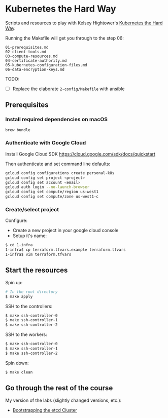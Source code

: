 # Kubernetes the Hard Way

Scripts and resources to play with Kelsey Hightower's [Kubernetes the Hard Way](https://github.com/kelseyhightower/kubernetes-the-hard-way).

Running the Makefile will get you through to the step 06:
```
01-prerequisites.md
02-client-tools.md
03-compute-resources.md
04-certificate-authority.md
05-kubernetes-configuration-files.md
06-data-encryption-keys.md
```

TODO:
- [ ] Replace the elaborate `2-config/Makefile` with ansible

## Prerequisites

### Install required dependencies on macOS

```sh
brew bundle
```

### Authenticate with Google Cloud

Install Google Cloud SDK https://cloud.google.com/sdk/docs/quickstart

Then authenticate and set command line defaults:
```sh
gcloud config configurations create personal-k8s
gcloud config set project <project>
gcloud config set account <email>
gcloud auth login --no-launch-browser
gcloud config set compute/region us-west1
gcloud config set compute/zone us-west1-c
```


### Create/select project

Configure:
- Create a new project in your google cloud console
- Setup it's name:
```sh
$ cd 1-infra
1-infra$ cp terraform.tfvars.example terraform.tfvars
1-infra$ vim terraform.tfvars
```


## Start the resources

Spin up:
```sh
# In the root directory
$ make apply
```

SSH to the controllers:
```sh
$ make ssh-controller-0
$ make ssh-controller-1
$ make ssh-controller-2
```

SSH to the workers:
```sh
$ make ssh-controller-0
$ make ssh-controller-1
$ make ssh-controller-2
```

Spin down:
```sh
$ make clean
```

## Go through the rest of the course

My version of the labs (slightly changed versions, etc.):

- [Bootstrapping the etcd Cluster](./7-etcd.sh)